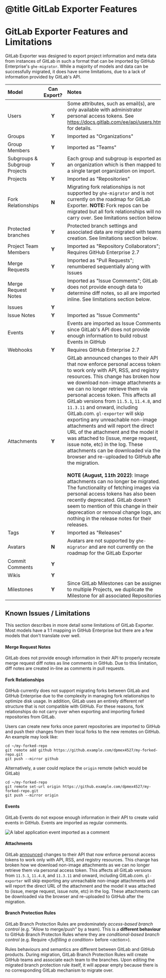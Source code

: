 # @title GitLab Exporter Features

# GitLab Exporter Features and Limitations

GitLab Exporter was designed to export project information and meta data from instances of GitLab in such a format that can be imported by GitHub Enterprise's `ghe-migrator`. While a majority of models and data can be successfully migrated, it does have some limitations, due to a lack of information provided by GitLab's API.

| Model | Can Export? | Notes |
| :---  | :---------: | :---  |
| Users | **Y** | Some attributes, such as email(s), are only available with administrator personal access tokens. See https://docs.gitlab.com/ee/api/users.html for details. |
| Groups | **Y** | Imported as "Organizations" |
| Group Members | **Y** | Imported as "Teams" |
| Subgroups & Subgroup Projects | **Y** | Each group and subgroup is exported as an organization which is then mapped to a single target organization on import. |
| Projects | **Y** | Imported as "Repositories" |
| Fork Relationships | **N** | Migrating fork relationships is not supported by `ghe-migrator` and is not currently on the roadmap for GitLab Exporter. **NOTE:** Fork repos can be migrated but all fork relationships will not carry over. See limitations section below. |
| Protected branches | **Y** | Protected branch settings and associated data are migrated with teams creation. See limitations section below. |
| Project Team Members | **Y** | Imported as "Repository Collaborators"; Requires GitHub Enterprise 2.7 |
| Merge Requests | **Y** | Imported as "Pull Requests"; renumbered sequentially along with Issues |
| Merge Request Notes | **Y** | Imported as "Issue Comments"; GitLab does not provide enough data to determine diff notes, so all are imported inline. See limitations section below. |
| Issues | **Y** | |
| Issue Notes | **Y** | Imported as "Issue Comments" |
| Events | **Y** | Events are imported as Issue Comments, since GitLab's API does not provide enough information to build robust Events in GitHub |
| Webhooks | **Y** | Requires GitHub Enterprise 2.7 |
| Attachments | **Y** | GitLab announced changes to their API that now enforce personal access tokens to work only with API, RSS, and registry resources. This change has broken how we download non-image attachments as we can no longer retrieve them via personal access token. This affects all GitLab versions from `11.5.1`, `11.4.8`, and `11.3.11` and onward, including GitLab.com. `gl-exporter` will skip exporting any unreachable non-image attachments and will report the direct URL of the attachment and the model it was attached to (issue, merge request, issue note, etc) in the log. These attachments can be downloaded via the browser and re-uploaded to GitHub after the migration. </br></br> **NOTE (August, 11th 2022)**: Image attachments can no longer be migrated. The functionality of fetching images via personal access tokens has also been recently deprecated. GitLab doesn't seem to mention of this change in their deprecation or removal change logs, and nothing in the release notes for their releases.  |
| Tags | **Y** | Imported as "Releases" |
| Avatars | **N** | Avatars are not supported by `ghe-migrator` and are not currently on the roadmap for the GitLab Exporter |
| Commit Comments | **Y** | |
| Wikis | **Y** | |
| Milestones | **Y** | Since GitLab Milestones can be assigned to multiple Projects, we duplicate the Milestone for all associated Repositories |

## Known Issues / Limitations
This section describes in more detail some limitations of GitLab Exporter. Most models have a 1:1 mapping in GitHub Enterprise but there are a few models that don't translate over well.

#### Merge Request Notes
GitLab does not provide enough information in their API to properly recreate merge request diff notes as line comments in GitHub. Due to this limitation, diff notes are created in-line as comments in pull requests.

#### Fork Relationships
GitHub currently does not support migrating forks between GitLab and GitHub Enterprise due to the complexity in managing fork relationships to optimize disk usage. In addition, GitLab uses an entirely different ref structure that is not compatible with GitHub. For these reasons, fork relationships do not carry over when exporting and importing forked repositories from GitLab.

Users can create new forks once parent repositories are imported to GitHub and push their changes from their local forks to the new remotes on GitHub. An example may look like:

```
cd ~/my-forked-repo
git remote add github https://github.example.com/dpmex4527/my-forked-repo.git
git push --mirror github
```

Alternatively, a user could replace the `origin` remote (which would be GitLab)

```
cd ~/my-forked-repo
git remote set-url origin https://github.example.com/dpmex4527/my-forked-repo.git
git push --mirror origin
```

#### Events

GitLab Events do not expose enough information in their API to create valid events in GitHub. Events are imported as regular comments.

![A label application event imported as a comment](https://user-images.githubusercontent.com/12524137/28956148-d9fd4d44-78f3-11e7-8d67-20bd7b543d99.png)

#### Attachments
GitLab [announced](https://about.gitlab.com/2018/11/28/security-release-gitlab-11-dot-5-dot-1-released/) changes to their API that now enforce personal access tokens to work only with API, RSS, and registry resources. This change has broken how we download non-image attachments as we can no longer retrieve them via personal access token. This affects all GitLab versions from `11.5.1`, `11.4.8`, and `11.3.11` and onward, including GitLab.com. `gl-exporter` will skip exporting any unreachable non-image attachments and will report the direct URL of the attachment and the model it was attached to (issue, merge request, issue note, etc) in the log. These attachments can be downloaded via the browser and re-uploaded to GitHub after the migration.

#### Branch Protection Rules

GitLab Branch Protection Rules are predominately *access-based branch control* (e.g. "Allow to merge/push" by a team). This is a **different behaviour** to GitHub Branch Protecton Rules where they are *conditional-based branch control* (e.g. Require <*fulfilling a condition*> before <*action*>).

Rules behaviours and semantics are different between GitLab and GitHub products. During migration, GitLab Branch Protection Rules will create GitHub teams and associate each team to the branches. Upon editing the migrated branch protection rule itself, it will appear empty because there is no corresponding GitLab mechanism to migrate over.
